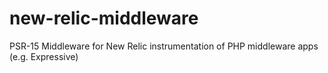 # new-relic-middleware
PSR-15 Middleware for New Relic instrumentation of PHP middleware apps (e.g. Expressive)

